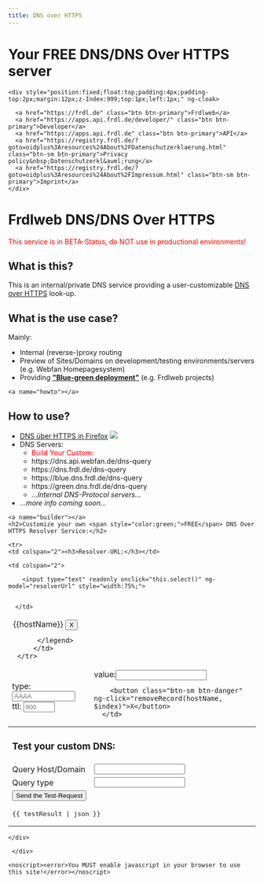 ```yaml
---
title: DNS over HTTPS
---
```


# Your FREE DNS/DNS Over HTTPS server

<div oc-lazy-load="['https://dns.api.webfan.de/dns-api.js', 'ui-notification', 'frdl-ui-progressbar']">	
	<frdl-progressbar></frdl-progressbar>	
	 

	 
<div ng-show="progressbarValue" class="page-header-wrapper" style="height:16px;width:100%;position:fixed;left:0px;top:0px;z-index:999;">
	<span frdl-id="mainProgressBar" ng-bind="progressHint" style="left:0px;top:0px;position:fixed;"></span>
	<uib-progressbar frdl-id="mainProgressBar" animate="true" value="progressbarValue" max="100" type="success"></uib-progressbar>     
</div>	


		
<div class="d-block f-top" ui-view="topBarView">	
	         					 
		           
	<div style="position:fixed;float:top;padding:4px;padding-top:2px;margin:12px;z-Index:999;top:1px;left:1px;" ng-cloak>
	
	  <a href="https://frdl.de" class="btn btn-primary">Frdlweb</a>
	  <a href="https://apps.api.frdl.de/developer/" class="btn btn-primary">Developer</a>
	  <a href="https://apps.api.frdl.de" class="btn btn-primary">API</a>
	  <a href="https://registry.frdl.de/?goto=oidplus%3Aresources%24About%2FDatenschutzerklaerung.html" class="btn-sm btn-primary">Privacy policy&nbsp;Datenschutzerkl&auml;rung</a>
	  <a href="https://registry.frdl.de/?goto=oidplus%3Aresources%24About%2FImpressum.html" class="btn-sm btn-primary">Imprint</a>
	</div>
		  				
        	
</div>	
	
	
	
	
<div class="aligncenter">	

		
<div class="d-rel-inline-block f-top" ui-view="topView">	                 		
	</div>	
	
	
	
<div class="centered">		



	
<div class="content">		
	
<div class="d-rel-inline-block f-top" ui-view="startView">	                 	
	</div>							



<div class="d-rel-inline-block f-left" ui-view="leftView">	
  		
		  		      
		  			
	
	
        	
 	
</div>	




				 
<div class="d-rel-inline-block f-center content"  ng-controller="buildResolverUrlCtrl">	                 	
        
<h1>Frdlweb DNS/DNS Over HTTPS</h1>
	<p style="color:red;">This service is in BETA-Status, do NOT use in productional environments!</p>

	
<h2>What is this?</h2>
<p>	
 This is an internal/private DNS service providing a <a onclick="location.hash='builder';">user-customizable</a> <a href="https://de.wikipedia.org/wiki/DNS_over_HTTPS" target="_blank">DNS over HTTPS</a> look-up.	
</p>
	
	
<h2>What is the use case?</h2>
Mainly:
<ul>
	<li>Internal (reverse-)proxy routing</li>	
	<li>Preview of Sites/Domains on development/testing environments/servers (e.g. Webfan Homepagesystem)</li>
	<li>Providing <strong><a href="http://wfpu.de/docs/blue-green_deployment.pdf" target="blank">&quot;Blue-green deployment&quot;</a></strong> (e.g. Frdlweb projects)</li>
</ul>

	<a name="howto"></a>
<h2>How to use?</h2>	
<ul>
	<li><a href="https://support.mozilla.org/de/kb/firefox-dns-über-https#" target="blank">DNS über HTTPS in Firefox</a> 
	<img src="https://frdl.ws/cloudsharing/s/B7QSP6572EdQTYf/preview" style="max-width:364px;width:auto;height:auto;" /></li>
	<li>DNS Servers:
		<ul>
			<li><a onclick="location.hash='builder';" style="color:red;">Build Your Custom: <span ng-bind="resolverUrl"></span></a></li>
			<li>https://dns.api.webfan.de/dns-query</li>
			<li>https://dns.frdl.de/dns-query</li>
			<li>https://blue.dns.frdl.de/dns-query</li>
			<li>https://green.dns.frdl.de/dns-query</li>			
			<li>...<i>Internal DNS-Protocol servers...</i></li>
		</ul>
	</li>
	<li>...<i>more info coming soon...</i></li>
</ul>
		
	
	
	
	
	
	<a name="builder"></a>
	<h2>Customize your own <span style="color:green;">FREE</span> DNS Over HTTPS Resolver Service:</h2>

<table style="width:100%;">

  <thead ng-repeat="(hostName, records) in MyDNS">
	 <tr> 
      <td colspan="2">
		  <legend>
		  <span ng-bind="hostName" style="display:inline;">{{hostName}}</span> 
		    <button class="btn-sm btn-danger" ng-click="removeRecord(hostName)">X</button>
			  
		  </legend>
		 </td>
	 </tr>	
	  
  <tr ng-repeat="record in records track by $index">
    <td>
		type: <input  style="max-width:128px;" type="text"  placeholder="AAAA" ng-model="MyDNS
[hostName][$index][0]"> ttl: <input style="max-width:64px;" type="text" placeholder="900" ng-model="MyDNS
[hostName][$index][2]">
	  </td>
    <td>
		value:<input type="text" ng-model="MyDNS
[hostName][$index][1]">
	  
		<button class="btn-sm btn-danger" ng-click="removeRecord(hostName, $index)">X</button>
	  </td>	  
  </tr>
	  
	  
  </thead>

	  
	<tr> 
    <td colspan="2"><h3>Resolver-URL:</h3></td>
    
  </tr>
	
  <tr>
   
    <td colspan="2">
	
		<input type="text" readonly onclick="this.select()" ng-model="resolverUrl" style="width:75%;">
	  
	   
	  </td>
  </tr>
	
  <tr> 
    <td colspan="2"><h3>Test your custom DNS:</h3></td>
    
  </tr>
  <tr>
    <td>Query Host/Domain</td>
    <td><input type="text" id="qname" ng-model="testRequest.qname"></td>
  </tr>
  <tr>
    <td>Query type</td>
    <td><input type="text" id="qtype" ng-model="testRequest.qtype"></td>
  </tr>
  <tr> 
    <td colspan="2"><button ng-click="clickTestLink()">Send the Test-Request</button></td>
    
  </tr>
  <tr ng-show="testResult"> 
    <td colspan="2"><a name="testresult"></a><pre>{{ testResult | json }}</pre></td>
    
  </tr>
</table>
	

	
	
<dsgvo-adsense></dsgvo-adsense>

	
	</div>				 
				 
				 
</div><!--  class="content" -->	







	
<div class="d-rel-inline-block f-right" ui-view="rightView">	
	        		  		      
		  		
	
        	
	 </div>	






</div><!--  class="centered" -->	

				 
				 
				 
	

		
	
<div class="d-block f-bottom footer" ui-view="bottomView">				
	
	<noscript><error>You MUST enable javascript in your browser to use this site!</error></noscript>	
		      
	     		     
		  		      
		  		
		
        	
	
	
		
</div>	
		
		
		
		
	

</div><!--  class="aligncenter" -->	

</div><!--  first div -->	

	
<script type="text/javascript" src="https://frdl.webfan.de/app/js/frdlweb.js"></script>	
